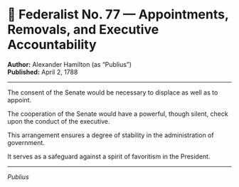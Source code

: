 # 📜 Federalist No. 77 — Appointments, Removals, and Executive Accountability

**Author:** Alexander Hamilton (as “Publius”)  
**Published:** April 2, 1788

---

The consent of the Senate would be necessary to displace as well as to appoint.

The cooperation of the Senate would have a powerful, though silent, check upon the conduct of the executive.

This arrangement ensures a degree of stability in the administration of government.

It serves as a safeguard against a spirit of favoritism in the President.

---

*Publius*
